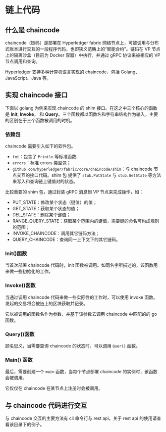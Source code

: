 # 链上代码

## 什么是 chaincode

chaincode（链码）是部署在 Hyperledger fabric 网络节点上，可被调用与分布式账本进行交互的一段程序代码，也即狭义范畴上的“智能合约”。链码在 VP 节点上的隔离沙盒（目前为 Docker 容器）中执行，并通过 gRPC 协议来被相应的 VP 节点调用和查询。

Hyperledger 支持多种计算机语言实现的 chaincode，包括 Golang、JavaScript、Java 等。

## 实现 chaincode 接口

下面以 golang 为例来实现 chaincode 的 shim 接口。在这之中三个核心的函数是 **Init**, **Invoke**， 和 **Query**。三个函数都以函数名和字符串结构作为输入，主要的区别在于三个函数被调用的时机。

### 依赖包

chaincode 需要引入如下的软件包。

* `fmt`：包含了 `Println` 等标准函数.
* `errors`：标准 errors 类型包；
* `github.com/hyperledger/fabric/core/chaincode/shim`：与 chaincode 节点交互的接口代码。shim 包 提供了 `stub.PutState` 与 `stub.GetState` 等方法来写入和查询链上键值对的状态。

比较重要的 shim 包，通过封装 gRPC 消息到 VP 节点来完成操作，如：

* PUT_STATE：修改某个状态（键值）的值；
* GET_STATE：获取某个状态的值；
* DEL_STATE：删除某个键值；
* RANGE_QUERY_STATE：获取某个范围内的键值，需要键的命名可构成规则的范围；
* INVOKE_CHAINCODE：调用其它链码方法；
* QUERY_CHAINCODE：查询同一上下文下的其它链码。

### Init()函数

当首次部署 chaincode 代码时，init 函数被调用。如同名字所描述的，该函数用来做一些初始化的工作。

### Invoke()函数

当通过调用 chaincode 代码来做一些实际性的工作时，可以使用 invoke 函数。发起的交易将会被链上的区块获取并记录。

它以被调用的函数名作为参数，并基于该参数去调用 chaincode 中匹配的的 go 函数。

### Query()函数

顾名思义，当需要查询 chaincode 的状态时，可以调用 `Quer()` 函数。

### Main() 函数

最后，需要创建一个 `main` 函数，当每个节点部署 chaincode 的实例时，该函数会被调用。

它仅仅在 chaincode 在某节点上注册时会被调用。

## 与 chaincode 代码进行交互

与 chaincode 交互的主要方法有 cli 命令行与 rest api，关于 rest api 的使用请查看该目录下的例子。
